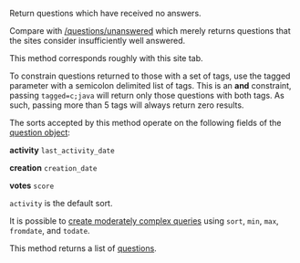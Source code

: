 Return questions which have received no answers.

Compare with [/questions/unanswered](##/questions/questions_unanswered_list) which merely returns questions that the
sites consider insufficiently well answered.

This method corresponds roughly with this site tab.

To constrain questions returned to those with a set of tags, use the tagged parameter with a semicolon delimited list of
tags. This is an **and** constraint, passing `tagged=c;java` will return only those questions with both tags. As such,
passing more than 5 tags will always return zero results.

The sorts accepted by this method operate on the following fields of the [question object](#model-Question):

**activity**
`last_activity_date`

**creation**
`creation_date`

**votes**
`score`

`activity` is the default sort.

It is possible to [create moderately complex queries](#complex-queries) using `sort`, `min`, `max`, `fromdate`, and
`todate`.

This method returns a list of [questions](#model-Question).
